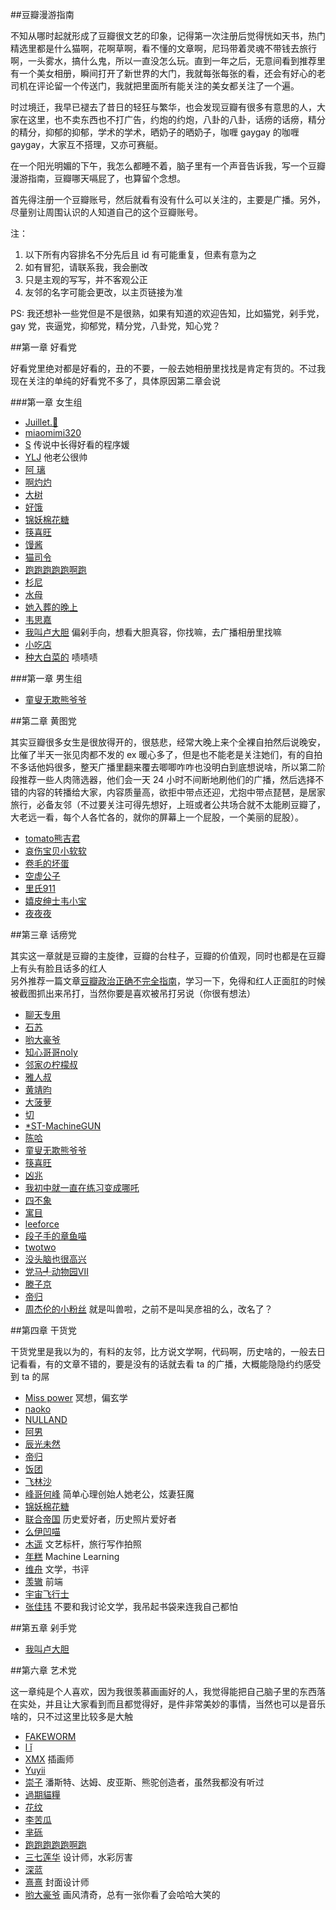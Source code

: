 ##豆瓣漫游指南

不知从哪时起就形成了豆瓣很文艺的印象，记得第一次注册后觉得恍如天书，热门精选里都是什么猫啊，花啊草啊，看不懂的文章啊，尼玛带着灵魂不带钱去旅行啊，一头雾水，搞什么鬼，所以一直没怎么玩。直到一年之后，无意间看到推荐里有一个美女相册，瞬间打开了新世界的大门，我就每张每张的看，还会有好心的老司机在评论留一个传送门，我就把里面所有能关注的美女都关注了一个遍。

时过境迁，我早已褪去了昔日的轻狂与繁华，也会发现豆瓣有很多有意思的人，大家在这里，也不卖东西也不打广告，约炮的约炮，八卦的八卦，话痨的话痨，精分的精分，抑郁的抑郁，学术的学术，晒奶子的晒奶子，咖喱 gaygay 的咖喱 gaygay，大家互不搭理，又亦可赛艇。

在一个阳光明媚的下午，我怎么都睡不着，脑子里有一个声音告诉我，写一个豆瓣漫游指南，豆瓣哪天嗝屁了，也算留个念想。

首先得注册一个豆瓣账号，然后就看有没有什么可以关注的，主要是广播。另外，尽量别让周围认识的人知道自己的这个豆瓣账号。

注：

1. 以下所有内容排名不分先后且 id 有可能重复，但素有意为之
2. 如有冒犯，请联系我，我会删改
3. 只是主观的写写，并不客观公正
4. 友邻的名字可能会更改，以主页链接为准

PS: 我还想补一些党但是不是很熟，如果有知道的欢迎告知，比如猫党，剁手党，gay 党，丧逼党，抑郁党，精分党，八卦党，知心党？

##第一章 好看党

好看党里绝对都是好看的，丑的不要，一般去她相册里找找是肯定有货的。不过我现在关注的单纯的好看党不多了，具体原因第二章会说

###第一章 女生组

- [Juillet.🌳](https://www.douban.com/people/vip_fiona/)
- [miaomimi320](https://www.douban.com/people/iloverock/)
- [S](https://www.douban.com/people/150918974/) 传说中长得好看的程序媛
- [YLJ](https://www.douban.com/people/irene_jun/) 他老公很帅
- [阿 璃](https://www.douban.com/people/Swindler/)
- [啊灼灼](https://www.douban.com/people/62054075/)
- [大树](https://www.douban.com/people/fandashu/)
- [好饿](https://www.douban.com/people/catherinehman/)
- [锦妖棉花糖](https://www.douban.com/people/vanessa07/)
- [筷喜旺](https://www.douban.com/people/amoyi04/)
- [馒酱](https://www.douban.com/people/wenlizhou/)
- [猫司令](https://www.douban.com/people/Queenie.Emika/)
- [跑跑跑跑跑啊跑](https://www.douban.com/people/Raininginging/)
- [杉尼](https://www.douban.com/people/shine_karrey/)
- [水母](https://www.douban.com/people/sukiss/)
- [她入葬的晚上](https://www.douban.com/people/tiffanyscode/)
- [韦思嘉](https://www.douban.com/people/scarlettwei/)
- [我叫卢大胆](https://www.douban.com/people/wanmer/) 偏剁手向，想看大胆真容，你找嘛，去广播相册里找嘛
- [小吃店](https://www.douban.com/people/ruye01/)
- [种大白菜的](https://www.douban.com/people/tsaochen/) 啧啧啧

###第一章 男生组

- [童叟无欺熊爷爷](https://www.douban.com/people/pandacry/)

##第二章 黄图党

其实豆瓣很多女生是很放得开的，很慈悲，经常大晚上来个全裸自拍然后说晚安，比催了半天一张见肉都不发的 ex 暖心多了，但是也不能老是关注她们，有的自拍不多话他妈很多，整天广播里翻来覆去唧唧咋咋也没明白到底想说啥，所以第二阶段推荐一些人肉筛选器，他们会一天 24 小时不间断地刷他们的广播，然后选择不错的内容的转播给大家，内容质量高，欲拒中带点还迎，尤抱中带点琵琶，是居家旅行，必备友邻（不过要关注可得先想好，上班或者公共场合就不太能刷豆瓣了，大老远一看，每个人各忙各的，就你的屏幕上一个屁股，一个美丽的屁股）。

- [tomato熊吉君](https://www.douban.com/people/75704335/)
- [哀伤宝贝小软软](https://www.douban.com/people/bbmash/)
- [卷毛的坏蛋](https://www.douban.com/people/xiaxiaodai/)
- [空虚公子](https://www.douban.com/people/70027321/)
- [里氏911](https://www.douban.com/people/68449721/)
- [嬉皮绅士韦小宝](https://www.douban.com/people/91886435/)
- [夜夜夜](https://www.douban.com/people/yeyeyeyyy/)

##第三章 话痨党

其实这一章就是豆瓣的主旋律，豆瓣的台柱子，豆瓣的价值观，同时也都是在豆瓣上有头有脸且话多的红人</br>
另外推荐一篇文章[豆瓣政治正确不完全指南](https://www.douban.com/note/246007121/)，学习一下，免得和红人正面肛的时候被截图抓出来吊打，当然你要是喜欢被吊打另说（你很有想法）

- [聊天专用](https://www.douban.com/people/NuclearEngineer/) 
- [石苏](https://www.douban.com/people/79049984/)
- [哟大豪爷](https://www.douban.com/people/51665133/)
- [知心哥哥noly](https://www.douban.com/people/sicker/)
- [邻家の柠檬叔](https://www.douban.com/people/lemonhall2016/)
- [雅人叔](https://www.douban.com/people/69521462/)
- [黄靖昀](https://www.douban.com/people/huangjingyun/)
- [大菠萝](https://www.douban.com/people/bai_amour/)
- [切](https://www.douban.com/people/71017473/)
- [*ST-MachineGUN](https://www.douban.com/people/MachineGun/)
- [陈哈](https://www.douban.com/people/weiwu/)
- [童叟无欺熊爷爷](https://www.douban.com/people/pandacry/)
- [筷喜旺](https://www.douban.com/people/amoyi04/)
- [凶兆](https://www.douban.com/people/28336099/)
- [我初中就一直在练习变成哪吒](https://www.douban.com/people/TVB/)
- [四不象](https://www.douban.com/people/tabris17/)
- [寓目](https://www.douban.com/people/46037668/)
- [leeforce](https://www.douban.com/people/leeforce/)
- [段子手的章鱼喵](https://www.douban.com/people/emptymalei/)
- [twotwo](https://www.douban.com/people/GuanRenWoYao/)
- [没头脑也很高兴](https://www.douban.com/people/aiwupian/)
- [党马╃动物园Ⅶ](https://www.douban.com/people/ChinaHot/)
- [滕子京](https://www.douban.com/people/fengs/)
- [帝归](https://www.douban.com/people/unionz/)
- [周杰伦的小粉丝](https://www.douban.com/people/54883420/) 就是叫兽啦，之前不是叫吴彦祖的么，改名了？

##第四章 干货党

干货党里是我以为的，有料的友邻，比方说文学啊，代码啊，历史啥的，一般去日记看看，有的文章不错的，要是没有的话就去看 ta 的广播，大概能隐隐约约感受到 ta 的屌

- [Miss power](https://www.douban.com/people/4553925/) 冥想，偏玄学
- [naoko](https://www.douban.com/people/naokouc/)
- [NULLAND](https://www.douban.com/people/nulland/)
- [阿男](https://www.douban.com/people/weinanli/) 
- [辰光未然](https://www.douban.com/people/monday/)
- [帝归](https://www.douban.com/people/unionz/)
- [饭团](https://www.douban.com/people/fanzeyi/)
- [飞林沙](https://www.douban.com/people/lovekym/) 
- [峰哥何峰](https://www.douban.com/people/dianmingshijian/) 简单心理创始人她老公，炫妻狂魔
- [锦妖棉花糖](https://www.douban.com/people/vanessa07/)
- [联合帝国](https://www.douban.com/people/claymoreteresa/) 历史爱好者，历史照片爱好者
- [么伊凹喵](https://www.douban.com/people/viking_mew_two/) 
- [木遥](https://www.douban.com/people/farmostwood/) 文艺标杆，旅行写作拍照
- [年糕](https://www.douban.com/people/heatherheather/) Machine Learning
- [维舟](https://www.douban.com/people/weizhoushiwang/) 文学，书评
- [羡辙](https://www.douban.com/people/ovilia1024/) 前端
- [宇宙飞行士](https://www.douban.com/people/freecat1992/)
- [张佳玮](https://www.douban.com/people/zhangjiawei/) 不要和我讨论文学，我吊起书袋来连我自己都怕

##第五章 剁手党

- [我叫卢大胆](https://www.douban.com/people/wanmer/)

##第六章 艺术党

这一章纯是个人喜欢，因为我很羡慕画画好的人，我觉得能把自己脑子里的东西落在实处，并且让大家看到而且都觉得好，是件非常美妙的事情，当然也可以是音乐啥的，只不过这里比较多是大触

- [FAKEWORM](https://www.douban.com/people/weakform/)
- [l ǐ](https://www.douban.com/people/lff121/)
- [XMX](https://www.douban.com/people/mushoom-god/) 插画师
- [Yuyii](https://www.douban.com/people/YUYII/)
- [崇子](https://www.douban.com/people/heiheirage/) 潘斯特、达姆、皮亚斯、熊驼创造者，虽然我都没有听过
- [過期貓糧](https://www.douban.com/people/catfoodcan/)
- [花纹](https://www.douban.com/people/alien_/)
- [李苦瓜](https://www.douban.com/people/44179125/)
- [芈砾](https://www.douban.com/people/43619507/)
- [跑跑跑跑跑啊跑](https://www.douban.com/people/Raininginging/)
- [三七莲华](https://www.douban.com/people/lotusfire666/) 设计师，水彩厉害
- [深蓝](https://www.douban.com/people/bluezjj/)
- [熹熹](https://www.douban.com/people/48645578/) 封面设计师
- [哟大豪爷](https://www.douban.com/people/51665133/) 画风清奇，总有一张你看了会哈哈大笑的

